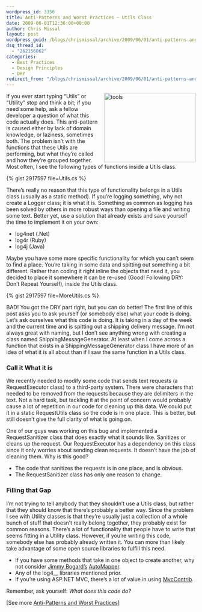 ```yaml
---
wordpress_id: 3356
title: Anti-Patterns and Worst Practices – Utils Class
date: 2009-06-01T12:36:00+00:00
author: Chris Missal
layout: post
wordpress_guid: /blogs/chrismissal/archive/2009/06/01/anti-patterns-and-worst-practices-utils-class.aspx
dsq_thread_id:
  - "262156862"
categories:
  - Best Practices
  - Design Principles
  - DRY
redirect_from: "/blogs/chrismissal/archive/2009/06/01/anti-patterns-and-worst-practices-utils-class.aspx/"
---
```

[<img style="border-top-width: 0px;border-left-width: 0px;border-bottom-width: 0px;margin: 0px 0px 0px 10px;border-right-width: 0px" alt="tools" src="//lostechies.com/chrismissal/files/2011/03/tools_thumb_53296EBA.jpg" width="244" align="right" border="0" height="184" />](//lostechies.com/chrismissal/files/2011/03/tools_486986B4.jpg) If you ever start typing &ldquo;Utils&rdquo; or &ldquo;Utility&rdquo; stop and think a bit; if you need some help, ask a fellow developer a question of what this code actually does. This anti-pattern is caused either by lack of domain knowledge, or laziness, sometimes both. The problem isn&rsquo;t with the functions that these Utils are performing, but what they&rsquo;re called and how they&rsquo;re grouped together. Most often, I see the following types of functions inside a Utils class.

{% gist 2917597 file=Utils.cs %}

[](http://11011.net/software/vspaste)[](http://11011.net/software/vspaste)

There&rsquo;s really no reason that this type of functionality belongs in a Utils class (usually as a static method). If you&rsquo;re logging something, why not create a Logger class; it is what it is. Something as common as logging has been solved by others in more robust ways than opening a file and writing some text. Better yet, use a solution that already exists and save yourself the time to implement it on your own:

  * log4net (.Net) 
  * log4r (Ruby) 
  * log4j (Java) 

Maybe you have some more specific functionality for which you can&rsquo;t seem to find a place. You&rsquo;re taking in some data and spitting out something a bit different. Rather than coding it right inline the objects that need it, you decided to place it somewhere it can be re-used (Good! Following DRY: Don&rsquo;t Repeat Yourself), inside the Utils class.

{% gist 2917597 file=MoreUtils.cs %}

[](http://11011.net/software/vspaste)[](http://11011.net/software/vspaste)[](http://11011.net/software/vspaste)

BAD! You got the DRY part right, but you can do better! The first line of this post asks you to ask yourself (or somebody else) what your code is doing. Let&rsquo;s ask ourselves what this code is doing. It is taking in a day of the week and the current time and is spitting out a shipping delivery message. I&rsquo;m not always great with naming, but I don&rsquo;t see anything wrong with creating a class named ShippingMessageGenerator. At least when I come across a function that exists in a ShippingMessageGenerator class I have more of an idea of what it is all about than if I saw the same function in a Utils class.

### Call it What it is

We recently needed to modify some code that sends text requests (a RequestExecutor class) to a third-party system. There were characters that needed to be removed from the requests because they are delimiters in the text. Not a hard task, but tackling it at the point of concern would probably cause a lot of repetition in our code for cleaning up this data. We could put it in a static RequestUtils class so the code is in one place. This is better, but still doesn&rsquo;t give the full clarity of what is going on.

One of our guys was working on this bug and implemented a RequestSanitizer class that does exactly what it sounds like. Sanitizes or cleans up the request. Our RequestExecutor has a dependency on this class since it only worries about sending clean requests. It doesn&rsquo;t have the job of cleaning them. Why is this good?

  * The code that sanitizes the requests is in one place, and is obvious.
  * The RequestSanitizer class has only one reason to change.

### Filling that Gap

I&rsquo;m not trying to tell anybody that they shouldn&rsquo;t use a Utils class, but rather that they should know that there&rsquo;s probably a better way. Since the problem I see with Utility classes is that they&rsquo;re usually just a collection of a whole bunch of stuff that doesn&rsquo;t really belong together, they probably exist for common reasons. There&rsquo;s a lot of functionality that people have to write that seems fitting in a Utility class. However, if you&rsquo;re writing this code, somebody else has probably already written it. You can more than likely take advantage of some open source libraries to fulfill this need.

  * If you have some methods that take in one object to create another, why not consider [Jimmy Bogard&rsquo;s](http://lostechies.com/jimmybogard/) [AutoMapper](http://www.codeplex.com/AutoMapper).
  * Any of the log4__ libraries mentioned prior.
  * If you&rsquo;re using ASP.NET MVC, there&rsquo;s a lot of value in using [MvcContrib](http://www.codeplex.com/MVCContrib).

Remember, ask yourself: _What does this code do?_

[See more [Anti-Patterns and Worst Practices](http://lostechies.com/chrismissal/2009/05/26/anti-patterns-and-worst-practices-you-re-doing-it-wrong/)]